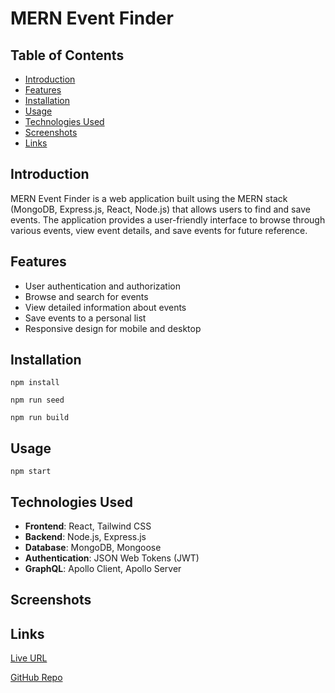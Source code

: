 # MERN Event Finder

## Table of Contents
- [Introduction](#introduction)
- [Features](#features)
- [Installation](#installation)
- [Usage](#usage)
- [Technologies Used](#technologies-used)
- [Screenshots](#screenshots)
- [Links](#links)

## Introduction
MERN Event Finder is a web application built using the MERN stack (MongoDB, Express.js, React, Node.js) that allows users to find and save events. The application provides a user-friendly interface to browse through various events, view event details, and save events for future reference.

## Features
- User authentication and authorization
- Browse and search for events
- View detailed information about events
- Save events to a personal list
- Responsive design for mobile and desktop

## Installation

```
npm install
```

```
npm run seed
```

```
npm run build
```

## Usage

```
npm start
```

## Technologies Used
- **Frontend**: React, Tailwind CSS
- **Backend**: Node.js, Express.js
- **Database**: MongoDB, Mongoose
- **Authentication**: JSON Web Tokens (JWT)
- **GraphQL**: Apollo Client, Apollo Server

## Screenshots


## Links

[Live URL]()

[GitHub Repo](https://github.com/zoniaramirez/MERN-event-finder)